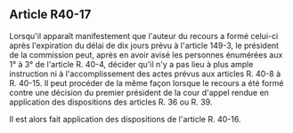 Article R40-17
----
Lorsqu'il apparaît manifestement que l'auteur du recours a formé celui-ci après
l'expiration du délai de dix jours prévu à l'article 149-3, le président de la
commission peut, après en avoir avisé les personnes énumérées aux 1° à 3° de
l'article R. 40-4, décider qu'il n'y a pas lieu à plus ample instruction ni à
l'accomplissement des actes prévus aux articles R. 40-8 à R. 40-15. Il peut
procéder de la même façon lorsque le recours a été formé contre une décision du
premier président de la cour d'appel rendue en application des dispositions des
articles R. 36 ou R. 39.

Il est alors fait application des dispositions de l'article R. 40-16.
